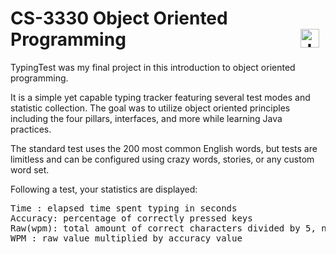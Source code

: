 # CS-3330 Object Oriented Programming <img align="right" alt="Java" width="30px" style="padding-right:10px;" src="https://cdn.jsdelivr.net/gh/devicons/devicon/icons/java/java-original.svg"/>

TypingTest was my final project in this introduction to object oriented programming. 

It is a simple yet capable typing tracker featuring several test modes and statistic collection.
The goal was to utilize object oriented principles including the four pillars, interfaces, and more while learning Java practices.

The standard test uses the 200 most common English words, but tests are limitless and can be configured using crazy words, stories, or any custom word set.

Following a test, your statistics are displayed:
<pre>
Time : elapsed time spent typing in seconds
Accuracy: percentage of correctly pressed keys
Raw(wpm): total amount of correct characters divided by 5, normalized to 60 seconds
WPM : raw value multiplied by accuracy value
</pre>
